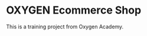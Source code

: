 # OXYGEN Ecommerce Shop
This is a training project from Oxygen Academy.                                              
  
  
 
 
